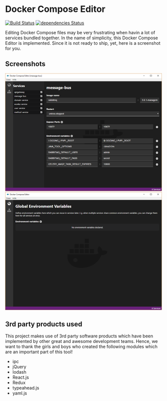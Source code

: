 # Docker Compose Editor

[![Build Status](https://travis-ci.org/code-arcs/docker-compose-editor.svg?branch=master)](https://travis-ci.org/code-arcs/docker-compose-editor)
[![dependencies Status](https://david-dm.org/code-arcs/docker-compose-editor/status.svg)](https://david-dm.org/code-arcs/docker-compose-editor)

Editing Docker Compose files may be very frustrating when havin a lot of services bundled together.
In the name of simplicity, this Docker Compose Editor is implemented.
Since it is not ready to ship, yet, here is a screenshot for you.

## Screenshots
![View of a single service](./doc/screenshot_service.png)
![View of global variables](./doc/screenshot_env.png)

## 3rd party products used
This project makes use of 3rd party software products which have been implemented
by other great and awesome development teams.
Hence, we want to thank the girls and boys who created the following modules which
are an important part of this tool!

 * ipc
 * jQuery
 * lodash
 * React.js
 * Redux
 * typeahead.js
 * yaml.js
